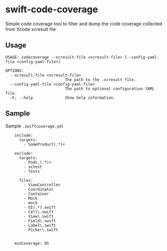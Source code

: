 # swift-code-coverage
Simple code coverage tool to filter and dump the code coverage collected from Xcode xcresult file

## Usage
    USAGE: codecoverage --xcresult-file <xcresult-file> [--config-yaml-file <config-yaml-file>]

    OPTIONS:
      --xcresult-file <xcresult-file>
                              The path to the .xcresult file.
      --config-yaml-file <config-yaml-file>
                              The path to optional configuration YAML file.
      -h, --help              Show help information.

## Sample

Sample `.swiftcoverage.yml`

        include:
          targets: 
            - SomeProduct(.*)+

        exclude:
          targets: 
            - Pods_(.*)+
            - xctest
            - Tests

          files:
            - ViewController
            - Coordinator
            - Container
            - Mock
            - mock
            - UI(.*).swift
            - Cell\.swift
            - View\.swift
            - Field\.swift
            - Label\.swift
            - Picker\.swift


        minCoverage: 85
